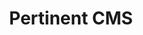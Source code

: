 ---
title: Pertinent CMS
category: web
description: C'est avec d'anciens camarades de promotion que nous avons décidés de nous lancer dans un projet de création d'un CMS léger, performant et modulable. Ce projet me permet de partager mes connaissances techniques de développeur tout en continuant à les challenger autour de fonctionnalités complexes. L'objectif à terme est de pouvoir créer, sans connaissances techniques, des sites Internet simples avec un très haut niveau de personnalisation. 
picture: /content/projects/pertinent-cms.jpg
linkText: 'Disponible sur GitHub'
link: https://github.com/syskin/pertinent-cms-studio
icon: /content/projects/github-icon.png
technologies: ['typescript', 'nextjs', 'reactjs', 'tailwindcss', 'strapi', 'postgresql']
index: 1
---